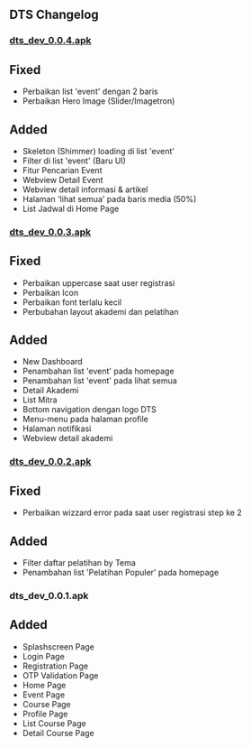 ## DTS Changelog

### [dts_dev_0.0.4.apk](https://drive.google.com/file/d/1XH8QEnHLnvoiNkYDVKsXJfnk4XH29KqP/view?usp=sharing)
  ## Fixed
  - Perbaikan list 'event' dengan 2 baris 
  - Perbaikan Hero Image (Slider/Imagetron)
  
  ## Added
  - Skeleton (Shimmer) loading di list 'event'
  - Filter di list 'event' (Baru UI)
  - Fitur Pencarian Event
  - Webview Detail Event
  - Webview detail informasi & artikel
  - Halaman 'lihat semua' pada baris media (50%)
  - List Jadwal di Home Page

### [dts_dev_0.0.3.apk](https://drive.google.com/file/d/1pQCrmwaUbjtzN36xkupk6pmuzEhPrkmE/view?usp=sharing)
  ## Fixed
  - Perbaikan uppercase saat user registrasi
  - Perbaikan Icon
  - Perbaikan font terlalu kecil
  - Perbubahan layout akademi dan pelatihan
  
  ## Added
  - New Dashboard
  - Penambahan list 'event' pada homepage
  - Penambahan list 'event' pada lihat semua
  - Detail Akademi
  - List Mitra
  - Bottom navigation dengan logo DTS
  - Menu-menu pada halaman profile
  - Halaman notifikasi
  - Webview detail akademi

### [dts_dev_0.0.2.apk](https://drive.google.com/file/d/1qXTpJsz3EEMIZJshTH_in9mq47fPsAFe/view?usp=sharing)
  ## Fixed
  - Perbaikan wizzard error pada saat user registrasi step ke 2
  
  ## Added
  - Filter daftar pelatihan by Tema
  - Penambahan list 'Pelatihan Populer' pada homepage

### dts_dev_0.0.1.apk
  ## Added
  - Splashscreen Page
  - Login Page
  - Registration Page
  - OTP Validation Page
  - Home Page
  - Event Page
  - Course Page
  - Profile Page
  - List Course Page
  - Detail Course Page
